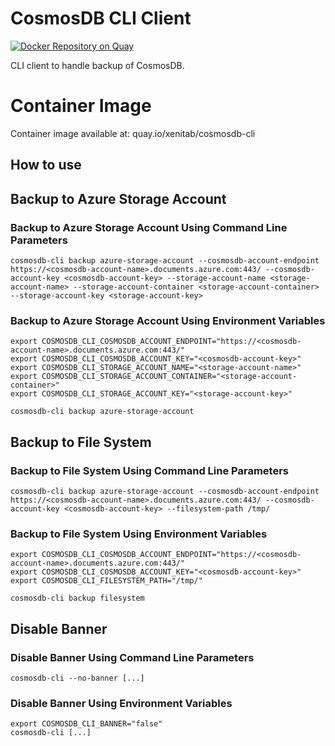 # CosmosDB CLI Client

[![Docker Repository on Quay](https://quay.io/repository/xenitab/cosmosdb-cli/status "Docker Repository on Quay")](https://quay.io/repository/xenitab/cosmosdb-cli)

CLI client to handle backup of CosmosDB.

# Container Image

Container image available at: quay.io/xenitab/cosmosdb-cli

## How to use

## Backup to Azure Storage Account

### Backup to Azure Storage Account Using Command Line Parameters

```shell
cosmosdb-cli backup azure-storage-account --cosmosdb-account-endpoint https://<cosmosdb-account-name>.documents.azure.com:443/ --cosmosdb-account-key <cosmosdb-account-key> --storage-account-name <storage-account-name> --storage-account-container <storage-account-container> --storage-account-key <storage-account-key>
```

### Backup to Azure Storage Account Using Environment Variables

```shell
export COSMOSDB_CLI_COSMOSDB_ACCOUNT_ENDPOINT="https://<cosmosdb-account-name>.documents.azure.com:443/"
export COSMOSDB_CLI_COSMOSDB_ACCOUNT_KEY="<cosmosdb-account-key>"
export COSMOSDB_CLI_STORAGE_ACCOUNT_NAME="<storage-account-name>"
export COSMOSDB_CLI_STORAGE_ACCOUNT_CONTAINER="<storage-account-container>"
export COSMOSDB_CLI_STORAGE_ACCOUNT_KEY="<storage-account-key>"

cosmosdb-cli backup azure-storage-account
```

## Backup to File System

### Backup to File System Using Command Line Parameters

```shell
cosmosdb-cli backup azure-storage-account --cosmosdb-account-endpoint https://<cosmosdb-account-name>.documents.azure.com:443/ --cosmosdb-account-key <cosmosdb-account-key> --filesystem-path /tmp/
```

### Backup to File System Using Environment Variables

```shell
export COSMOSDB_CLI_COSMOSDB_ACCOUNT_ENDPOINT="https://<cosmosdb-account-name>.documents.azure.com:443/"
export COSMOSDB_CLI_COSMOSDB_ACCOUNT_KEY="<cosmosdb-account-key>"
export COSMOSDB_CLI_FILESYSTEM_PATH="/tmp/"

cosmosdb-cli backup filesystem
```

## Disable Banner

### Disable Banner Using Command Line Parameters

```shell
cosmosdb-cli --no-banner [...]
```

### Disable Banner Using Environment Variables

```shell
export COSMOSDB_CLI_BANNER="false"
cosmosdb-cli [...]
```
